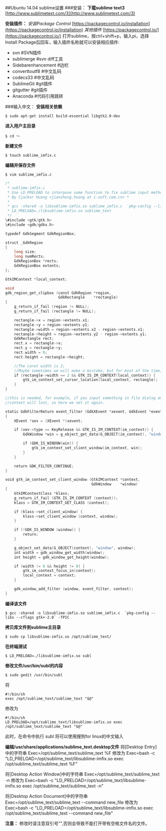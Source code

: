 ##Ubuntu 14.04 sublime设置
###安装：
**下载sublime text3**
[http://www.sublimetext.com/3](http://www.sublimetext.com/3)

**安装插件：**
*安装Package Control*
[https://packagecontrol.io/installation](https://packagecontrol.io/installation)
*其他插件*
[https://packagecontrol.io/](https://packagecontrol.io/)
打开sublime，按ctrl+shift+p，输入pi，选择Install Package后回车，输入插件名称就可以安装相应插件:
+ svn     #SVN插件
+ sublimerge  #svn diff工具
+ Sidebarenhancement  #边栏
+ converttoutf8   #中文乱码
+ codecs33    #中文乱码
+ SublimeGit  #git插件
+ gitgutter   #git插件
+ Anaconda    #代码引用跳转

###输入中文：
**安装相关依赖**
```shell
$ sudo apt-get install build-essential libgtk2.0-dev
```

**进入用户主目录**
```shell
$ cd ～
```

**新建文件**
```shell
$ touch sublime_imfix.c
```

**编辑并保存文件**
```shell
$ vim sublime_imfix.c
```

```c
/*
 * sublime-imfix.c
 * Use LD_PRELOAD to interpose some function to fix sublime input method support for linux.
 * By Cjacker Huang <jianzhong.huang at i-soft.com.cn> *
 *
 * gcc -shared -o libsublime-imfix.so sublime_imfix.c  `pkg-config --libs --cflags gtk+-2.0` -fPIC
 * LD_PRELOAD=./libsublime-imfix.so sublime_text
 */
\#include <gtk/gtk.h>
\#include <gdk/gdkx.h>

typedef GdkSegment GdkRegionBox;

struct _GdkRegion
{
    long size;
    long numRects;
    GdkRegionBox *rects;
    GdkRegionBox extents;
};

GtkIMContext *local_context;

void
gdk_region_get_clipbox (const GdkRegion *region,
                        GdkRectangle    *rectangle)
{
    g_return_if_fail (region != NULL);
    g_return_if_fail (rectangle != NULL);

    rectangle->x = region->extents.x1;
    rectangle->y = region->extents.y1;
    rectangle->width = region->extents.x2 - region->extents.x1;
    rectangle->height = region->extents.y2 - region->extents.y1;
    GdkRectangle rect;
    rect.x = rectangle->x;
    rect.y = rectangle->y;
    rect.width = 0;
    rect.height = rectangle->height;

    //The caret width is 2;
    //Maybe sometimes we will make a mistake, but for most of the time, it should be the caret.
    if (rectangle->width == 2 && GTK_IS_IM_CONTEXT(local_context)) {
        gtk_im_context_set_cursor_location(local_context, rectangle);
    }
}

//this is needed, for example, if you input something in file dialog and return back the edit area
//context will lost, so here we set it again.

static GdkFilterReturn event_filter (GdkXEvent *xevent, GdkEvent *event, gpointer im_context)
{
    XEvent *xev = (XEvent *)xevent;

    if (xev->type == KeyRelease && GTK_IS_IM_CONTEXT(im_context)) {
        GdkWindow *win = g_object_get_data(G_OBJECT(im_context), "window");

        if (GDK_IS_WINDOW(win)) {
            gtk_im_context_set_client_window(im_context, win);
        }
    }

    return GDK_FILTER_CONTINUE;
}

void gtk_im_context_set_client_window (GtkIMContext *context,
                                       GdkWindow    *window)
{
    GtkIMContextClass *klass;
    g_return_if_fail (GTK_IS_IM_CONTEXT (context));
    klass = GTK_IM_CONTEXT_GET_CLASS (context);

    if (klass->set_client_window) {
        klass->set_client_window (context, window);
    }

    if (!GDK_IS_WINDOW (window)) {
        return;
    }

    g_object_set_data(G_OBJECT(context), "window", window);
    int width = gdk_window_get_width(window);
    int height = gdk_window_get_height(window);

    if (width != 0 && height != 0) {
        gtk_im_context_focus_in(context);
        local_context = context;
    }

    gdk_window_add_filter (window, event_filter, context);
}
```

**编译该文件**
```shell
$ gcc -shared -o libsublime-imfix.so sublime_imfix.c  `pkg-config --libs --cflags gtk+-2.0` -fPIC
```

**拷贝库文件到sublime主目录**
```shell
$ sudo cp libsublime-imfix.so /opt/sublime_text/
```

**在终端测试**
```shell
$ LD_PRELOAD=./libsublime-imfix.so subl
```

**修改文件/usr/bin/subl的内容**
```shell
$ sudo gedit /usr/bin/subl
```
将
```shell
#!/bin/sh
exec /opt/sublime_text/sublime_text "$@"
```
修改为
```shell
#!/bin/sh
LD_PRELOAD=/opt/sublime_text/libsublime-imfix.so exec /opt/sublime_text/sublime_text "$@"
```
此时，在命令中执行 subl 将可以使用搜狗for linux的中文输入


**编辑/usr/share/applications/sublime_text.desktop文件**
将[Desktop Entry]中的字符串
Exec=/opt/sublime_text/sublime_text %F
修改为
Exec=bash -c "LD_PRELOAD=/opt/sublime_text/libsublime-imfix.so exec /opt/sublime_text/sublime_text %F"

将[Desktop Action Window]中的字符串
Exec=/opt/sublime_text/sublime_text -n
修改为
Exec=bash -c "LD_PRELOAD=/opt/sublime_text/libsublime-imfix.so exec /opt/sublime_text/sublime_text -n"

将[Desktop Action Document]中的字符串
Exec=/opt/sublime_text/sublime_text --command new_file
修改为
Exec=bash -c "LD_PRELOAD=/opt/sublime_text/libsublime-imfix.so exec /opt/sublime_text/sublime_text --command new_file"

**注意：**
修改时请注意双引号"",否则会导致不能打开带有空格文件名的文件。

